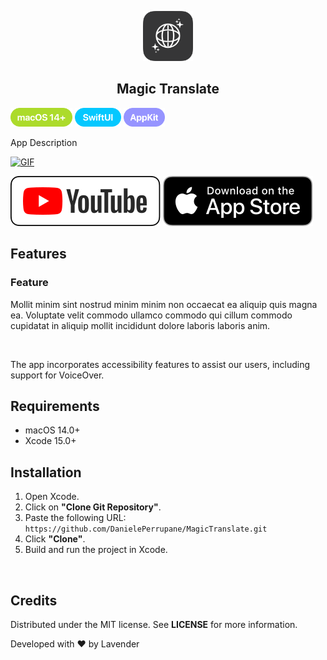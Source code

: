 <p align="center">
  <img src="https://github.com/DanielePerrupane/MagicTranslate/blob/dc313821a67c8d7b8fc665f455f0995f889c467d/Media/AppIcon.png" alt="Logo" width="80" height="80">
  <h2 align="center">
    Magic Translate
  </h2>
</p>

<img src="https://github.com/matt-novoselov/matt-novoselov/blob/6e104542a76c201ad4f806319290b7c4fd14719a/Files/SVGs/Badges/Platforms/macOS14.svg" alt="" style="height: 30px"> <img src="https://github.com/matt-novoselov/matt-novoselov/blob/58a1be3d03d2558b81e787a0a13927faf3465be2/Files/SVGs/Badges/Frameworks/SwiftUI.svg" alt="" style="height: 30px">  <img src="https://github.com/matt-novoselov/matt-novoselov/blob/6e104542a76c201ad4f806319290b7c4fd14719a/Files/SVGs/Badges/Frameworks/AppKit.svg" alt="" style="height: 30px"> 


App Description

<a href="https://example.com" target="_blank">
  <img src="https://i.ibb.co/3h3kWh9/image-processing20210830-21891-1313qn-ezgif-com-resize.gif" alt="GIF">
</a>

[![](https://github.com/matt-novoselov/matt-novoselov/blob/34555effedede5dd5aa24ae675218d989e976cf6/Files/YouTube_Badge.svg)](https://example.com)
[![](https://github.com/matt-novoselov/matt-novoselov/blob/58a1be3d03d2558b81e787a0a13927faf3465be2/Files/SVGs/Available%20On/Download_on_the_App_Store_Badge_US-UK_RGB_blk_092917.svg)](https://apps.apple.com/app/magictranslate-localization/id6503010479)



## Features

### Feature
Mollit minim sint nostrud minim minim non occaecat ea aliquip quis magna ea. Voluptate velit commodo ullamco commodo qui cillum commodo cupidatat in aliquip mollit incididunt dolore laboris laboris anim.

<br>

The app incorporates accessibility features to assist our users, including support for VoiceOver.

## Requirements
- macOS 14.0+
- Xcode 15.0+

## Installation
1. Open Xcode.
2. Click on **"Clone Git Repository"**.
3. Paste the following URL: `https://github.com/DanielePerrupane/MagicTranslate.git`
4. Click **"Clone"**.
5. Build and run the project in Xcode.

<br>

## Credits
Distributed under the MIT license. See **LICENSE** for more information.

Developed with ❤️ by Lavender
